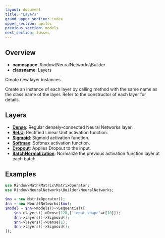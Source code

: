 ```yaml
---
layout: document
title: "Layers"
grand_upper_section: index
upper_section: apitoc
previous_section: models
next_section: losses
---
```

Overview
-------

- **namespace**: Rindow\NeuralNetworks\Builder
- **classname**: Layers

Create new layer instances.

Create an instance of each layer by calling method with the same name as the class name of the layer.
Refer to the constructor of each layer for details.

Layers
------

- [**Dense**](dense.html): Regular densely-connected Neural Networks layer.
- [**ReLU**](relu.html): Rectified Linear Unit activation function.
- [**Sigmoid**](sigmoid.html): Sigmoid activation function.
- [**Softmax**](softmax.html): Softmax activation function.
- [**Dropout**](dropout.html): Applies Dropout to the input.
- [**BatchNormalization**](batchnormalization.html): Normalize the previous activation function layer at each batch.


Examples
--------

```php
use Rindow\Math\Matrix\MatrixOperator;
use Rindow\NeuralNetworks\Builder\NeuralNetworks;

$mo = new MatrixOperator();
$nn = new NeuralNetworks($mo);
$model = $nn->models()->Sequential([
    $nn->layers()->Dense(128,['input_shape'=>[10]]);
    $nn->layers()->Sigmoid();
    $nn->layers()->Dense(1);
    $nn->layers()->Sigmoid();
]);
```
